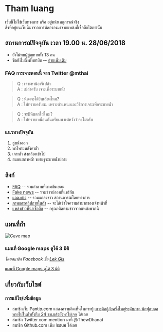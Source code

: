 # Tham luang

เว็บนี้ไม่ใช่เว็บทางการ หรือ อยู่หน้าเหตุการณ์จริง  
สิ่งที่อยู่บนเว็บนี้มาจากการคัดกรองมาจากแหล่งที่เชื่อถือได้เท่านั้น

## สถานการณ์ปัจจุบัน เวลา 19.00 น. 28/06/2018

- ยังไม่พบผู้สูญหายทั้ง 13 คน
- ซีลยังไม่ถึงพัทยาบีช -- [อ่านเพิ่มเติม](./faq/จากสามแยกไปพัทยาบีชห่างแค่ไหน/)

### FAQ การเจาะตอนนี้ จาก Twitter @mthai

> Q : เจาะหาน้องรึเปล่า  
> A : เปล่าครับ เจาะเพื่อระบายน้ำ

> Q : น้องจะได้ยินเสียงไหม?  
> A : ไม่ทราบครับผม เพราะตำแหน่งและวิธีการเจาะเพื่อระบายน้ำ

> Q : จะมีหินตกใส่ไหม?  
> A : ไม่ทราบเหมือนกันครับผม แต่หวังว่าจะไม่ครับ

### แนวทางปัจจุบัน
1. สูบน้ำออก
1. หาโพรงหลังคาถ้ำ
1. เจาะถ้ำ ส่งกล้องเข้าไป
1. สแกนสภาพถ้ำ ขยายรูระบายน้ำปลาย

## ลิงก์

- [FAQ](./faq) -- รวมคำถามที่ถามกันเยอะ
- [Fake news](./fakes) -- รวมข่าวปลอมที่แชร์กัน
- [แถลงข่าว](./statements) -- รวมแถลงข่าว สถานการณ์โดยทางการ
- [ภาพและคลิปภายในถ้ำ](./inside-view) -- จะได้เข้าใจความลำบากของเจ้าหน้าที่
- [แหล่งข่าวที่น่าเชื่อถือ](./news) -- กรุณาติดตามข่าวจากแหล่งพวกนี้

## แผนที่ถ้ำ

![Cave map](./assets/images/overview_map1.jpg)

### แผนที่ Google maps ดูได้ 3 มิติ

*โดยสมาชิก Facebook ชื่อ [Lek Gis](https://www.facebook.com/lekgis)*

[แผนที่ Google maps ดูได้ 3 มิติ](https://www.google.com/maps/d/viewer?mid=1XNbZ-QjjXkKxjtkfiKARvRfdh-JxBi3-)

## เกี่ยวกับเว็บไซต์

### การแก้ไข/เพิ่มข้อมูล

- สมาชิกเว็บ Pantip.com แสดงความคิดเห็นในกระทู้ [เกาะติดกู้ภัยครั้งใหญ่ระดับภาค นักฟุตบอลหายไปในถ้ำทั้งทีม 24 ชม.แล้วยังหาไม่เจอ](https://pantip.com/topic/37803852/) ได้เลย
- สมาชิก Twitter.com mention มาที่ @ThewDhanat
- สมาชิก Github.com เพิ่ม Issue ได้เลย
